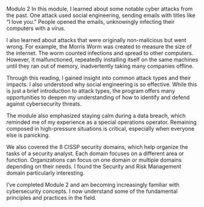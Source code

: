 Modulo 2 
In this module, I learned about some notable cyber attacks from the past. One attack used social engineering, sending emails with titles like “I love you.” People opened the emails, unknowingly infecting their computers with a virus.

I also learned about attacks that were originally non-malicious but went wrong. For example, the Morris Worm was created to measure the size of the internet. The worm counted infections and spread to other computers. However, it malfunctioned, repeatedly installing itself on the same machines until they ran out of memory, inadvertently taking many companies offline.

Through this reading, I gained insight into common attack types and their impacts. I also understood why social engineering is so effective. While this is just a brief introduction to attack types, the program offers many opportunities to deepen my understanding of how to identify and defend against cybersecurity threats.

The module also emphasized staying calm during a data breach, which reminded me of my experience as a special operations operator. Remaining composed in high-pressure situations is critical, especially when everyone else is panicking.

We also covered the 8 CISSP security domains, which help organize the tasks of a security analyst. Each domain focuses on a different area or function. Organizations can focus on one domain or multiple domains depending on their needs. I found the Security and Risk Management domain particularly interesting.

I’ve completed Module 2 and am becoming increasingly familiar with cybersecurity concepts. I now understand some of the fundamental principles and practices in the field.
